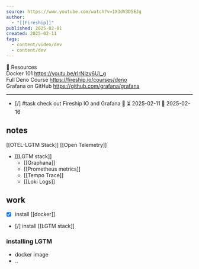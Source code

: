 ```yaml
---
source: https://www.youtube.com/watch?v=1X3dV3D5EJg
author:
  - "[[Fireship]]"
published: 2025-02-01
created: 2025-02-11
tags:
  - content/video/dev
  - content/dev
---
```

🔗 Resources  
Docker 101 https://youtu.be/rIrNIzy6U\_g  
Full Deno Course https://fireship.io/courses/deno  
Grafana on GitHub https://github.com/grafana/grafana  
___

- [/] #task check out Fireship IO and Grafana 🔼 ⏳ 2025-02-11 📅 2025-02-16

## notes

[[OTEL-LGTM Stack]]
	[[Open Telemetry]]

- [[LGTM stack]]
	- [[Graphana]]
	- [[Prometheus⁠ metrics]]
	- [[Tempo Trace]]
	- [[Loki Logs]]

## work

- [x] install [[docker]]
- [/] install [[LGTM stack]]

### installing LGTM

- docker image
- ..